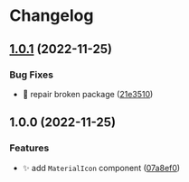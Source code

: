# Changelog

## [1.0.1](https://github.com/ed-software/react-material-symbols/compare/v1.0.0...v1.0.1) (2022-11-25)


### Bug Fixes

* :bug: repair broken package ([21e3510](https://github.com/ed-software/react-material-symbols/commit/21e3510f506d7e294489bdad07ec0151d4c31d3f))

## 1.0.0 (2022-11-25)


### Features

* :sparkles: add `MaterialIcon` component ([07a8ef0](https://github.com/eddotsoftware/material-icons/commit/07a8ef0b34dfe0a3c307cb426aa6ada80304ac94))
